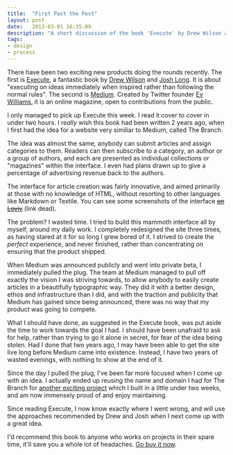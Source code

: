 ```yaml
---
title:  "First Past the Post"
layout: post
date:   2013-03-01 16:35:09
description: "A short discussion of the book 'Execute' by Drew Wilson and Josh Long"
tags:
- design
- process
---
```


There have been two exciting new products doing the rounds recently. The first is [Execute](http://executebook.com/), a fantastic book by [Drew Wilson](http://drewwilson.com/) and [Josh Long](http://joshlong.me/). It is about "executing on ideas immediately when inspired rather than following the normal rules". The second is [ Medium](http://medium.com/). Created by Twitter founder [Ev Williams](http://evhead.com/), it is an online magazine, open to contributions from the public.

I only managed to pick up Execute this week. I read it cover to cover in under two hours. I *really* wish this book had been written 2 years ago, when I first had the idea for a website very similiar to Medium, called The Branch.

The idea was almost the same, anybody can submit articles and assign categories to them. Readers can then subscribe to a category, an author or a group of authors, and each are presented as individual collections or "magazines" within the interface. I even had plans drawn up to give a percentage of advertising revenue back to the authors.

The interface for article creation was fairly innovative, and aimed primarily at those with no knowledge of HTML, without resorting to other languages like Markdown or Textile. You can see some screenshots of the interface ~~[on Loviv]()~~ (link dead).

The problem? I wasted time. I tried to build this mammoth interface all by myself, around my daily work. I completely redesigned the site three times, as having stared at it for so long I grew bored of it. I strived to create the *perfect* experience, and never finished, rather than concentrating on ensuring that the product shipped.

When Medium was announced publicly and went into private beta, I immediately pulled the plug. The team at Medium managed to pull off exactly the vision I was striving towards, to allow anybody to easily create articles in a beautifully typographic way. They did it with a better design, ethos and infrastructure than I did, and with the traction and publicity that Medium has gained since being announced, there was no way that my product was going to compete.

What I should have done, as suggested in the Execute book, was put aside the time to work towards the goal I had. I should have been unafraid to ask for help, rather than trying to go it alone in secret, for fear of the idea being stolen. Had I done that two years ago, I may have been able to get the site live long before Medium came into existence. Instead, I have two years of wasted evenings, with nothing to show at the end of it.

Since the day I pulled the plug, I've been far more focused when I come up with an idea. I actually ended up reusing the name and domain I had for The Branch for [another exciting project](http://thebran.ch/) which I built in a little under two weeks, and am now immensely proud of and enjoy maintaining.

Since reading Execute, I now know exactly where I went wrong, and will use the approaches recommended by Drew and Josh when I next come up with a great idea.

I'd recommend this book to anyone who works on projects in their spare time, it'll save you a whole lot of headaches. [Go buy it now](http://executebook.com/).
